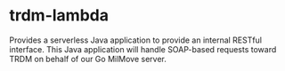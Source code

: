 # trdm-lambda
Provides a serverless Java application to provide an internal RESTful interface. This Java application will handle SOAP-based requests toward TRDM on behalf of our Go MilMove server.
